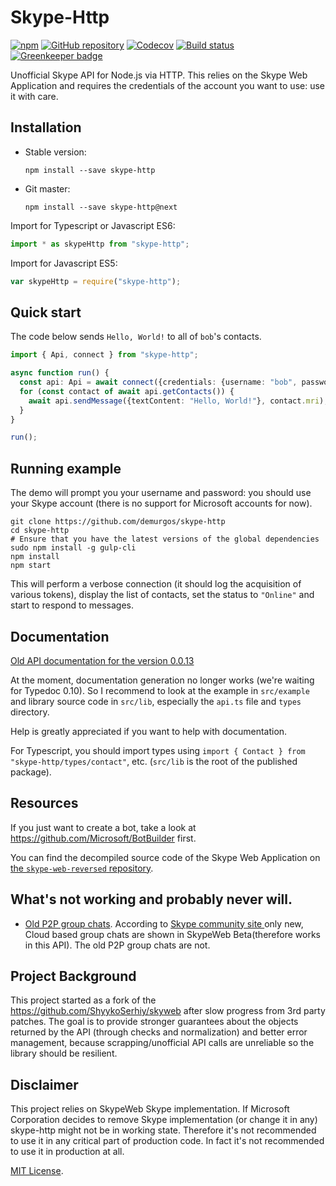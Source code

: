 # Skype-Http

[![npm](https://img.shields.io/npm/v/skype-http.svg?maxAge=2592000)](https://www.npmjs.com/package/skype-http)
[![GitHub repository](https://img.shields.io/badge/Github-ocilo%2Fskype--http-blue.svg)](https://github.com/ocilo/skype-http)
[![Codecov](https://codecov.io/gh/ocilo/skype-http/branch/master/graph/badge.svg)](https://codecov.io/gh/ocilo/skype-http)
[![Build status](https://img.shields.io/travis/ocilo/skype-http/master.svg?maxAge=2592000)](https://travis-ci.org/ocilo/skype-http)
[![Greenkeeper badge](https://badges.greenkeeper.io/ocilo/skype-http.svg)](https://greenkeeper.io/)

Unofficial Skype API for Node.js via HTTP.
This relies on the Skype Web Application and requires the credentials of the account you want to use: use it with care.

## Installation

- Stable version:

  ````shell
  npm install --save skype-http
  ````

- Git master:

  ```shell
  npm install --save skype-http@next
  ```

Import for Typescript or Javascript ES6:
````typescript
import * as skypeHttp from "skype-http";
````

Import for Javascript ES5:
````javascript
var skypeHttp = require("skype-http");
````

## Quick start

The code below sends `Hello, World!` to all of `bob`'s contacts.

```typescript
import { Api, connect } from "skype-http";

async function run() {
  const api: Api = await connect({credentials: {username: "bob", password: "hunter2"}});
  for (const contact of await api.getContacts()) {
    await api.sendMessage({textContent: "Hello, World!"}, contact.mri);
  }
}

run();
```

## Running example

The demo will prompt you your username and password: you should use your Skype account (there is no support for
Microsoft accounts for now).

````shell
git clone https://github.com/demurgos/skype-http
cd skype-http
# Ensure that you have the latest versions of the global dependencies
sudo npm install -g gulp-cli
npm install
npm start
````

This will perform a verbose connection (it should log the acquisition of various tokens), display the list of contacts,
set the status to `"Online"` and start to respond to messages.

## Documentation

[Old API documentation for the version 0.0.13](https://ocilo.github.io/skype-http/)

At the moment, documentation generation no longer works (we're waiting for Typedoc 0.10). So
I recommend to look at the example in `src/example` and library source code in `src/lib`,
especially the `api.ts` file and `types` directory.

Help is greatly appreciated if you want to help with documentation.

For Typescript, you should import types using `import { Contact } from "skype-http/types/contact"`,
etc. (`src/lib` is the root of the published package).

## Resources

If you just want to create a bot, take a look at <https://github.com/Microsoft/BotBuilder> first.

You can find the decompiled source code of the Skype Web Application on [the `skype-web-reversed` repository](https://github.com/demurgos/skype-web-reversed).

## What's not working and probably never will.

* [Old P2P group chats](https://github.com/ShyykoSerhiy/skyweb/issues/6). According to  [Skype community site ](http://community.skype.com/t5/Skype-for-Web-Beta/Group-chats-missing-on-skype-web/td-p/3884218) only new, Cloud based group chats are shown in SkypeWeb Beta(therefore works in this API). The old P2P group chats are not.  

## Project Background

This project started as a fork of the https://github.com/ShyykoSerhiy/skyweb after slow progress from 3rd party patches. The goal is to provide stronger guarantees about the objects returned by the API (through checks and normalization) and better error management, because scrapping/unofficial API calls are unreliable so the library should be resilient.

## Disclaimer 
This project relies on SkypeWeb Skype implementation. If Microsoft Corporation decides to remove Skype
implementation (or change it in any) skype-http might not be in working state. Therefore it's not recommended to use it 
in any critical part of production code. In fact it's not recommended to use it in production at all.

[MIT License](https://github.com/demurgos/skype-http/blob/master/LICENSE.md).
